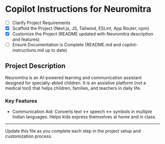 # Copilot Instructions for Neuromitra

- [ ] Clarify Project Requirements
- [x] Scaffold the Project (Next.js, JS, Tailwind, ESLint, App Router, npm)
- [x] Customize the Project (README updated with Neuromitra description and features)
- [ ] Ensure Documentation is Complete (README.md and copilot-instructions.md up to date)

## Project Description
Neuromitra is an AI-powered learning and communication assistant designed for specially-abled children. It is an assistive platform (not a medical tool) that helps children, families, and teachers in daily life.

### Key Features
- Communication Aid: Converts text ↔ speech ↔ symbols in multiple Indian languages. Helps kids express themselves at home and in class.

---

Update this file as you complete each step in the project setup and customization process.